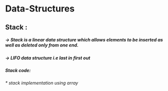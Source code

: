 # Data-Structures

## Stack :

##### -> Stack is a linear data structure which allows elements to be inserted as well as deleted only from one end.
##### -> LIFO data structure i.e last in first out
##### Stack code:
###### * stack implementation using array
